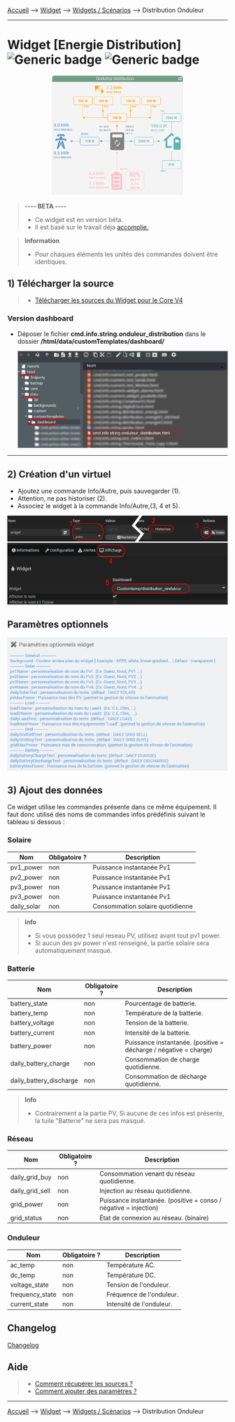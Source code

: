 
<a href="{{site.url}}/documentation">Accueil</a> --> <a href="{{site.url}}/documentation/{{site.widget}}">Widget</a> --> <a href="{{site.url}}/documentation/{{site.widget}}/fr_FR/widget_scenario">Widgets / Scénarios</a> --> Distribution Onduleur

------------

# Widget [Energie Distribution] ![Generic badge](https://img.shields.io/badge/Version-4.2%20%7C%204.3%20%7C%204.4%20Full%20JS-green.svg) ![Generic badge](https://img.shields.io/badge/status-beta-orange.svg)

<center><img src="../../../images/distribution_onduleur/capture1_3.gif" width="300px" alt="Info backup" /></center>

> **---- BETA ----**
>
> - Ce widget est en version béta.
> - Il est basé sur le travail déja <a href="https://github.com/slipx06/sunsynk-power-flow-card" target="_blank">accomplie.</a>
>

> **Information**
>
> - Pour chaques éléments les unités des commandes doivent être identiques.
> 

## 1) Télécharger la source
> - <a href="{{site.url_git}}/WIDGET_cmd.info.string.onduleur_distribution" target="_blank">Télécharger les sources du Widget pour le Core V4</a>

### Version dashboard

- Déposer le fichier <b>cmd.info.string.onduleur_distribution</b> dans le dossier <b>/html/data/customTemplates/dashboard/</b>

  <img src="../../../images/distribution_onduleur/capture2.png" alt="Téléchargement du widget" />

------------------------

## 2) Création d'un virtuel

- Ajoutez une commande Info/Autre, puis sauvegarder (1).
- Attention, ne pas historiser (2).
- Associez le widget à la commande Info/Autre,(3, 4 et 5).

<img src="../../../images/distribution_onduleur/installation_virtuel1.png" alt="Virtuel 1" />
<img src="../../../images/distribution_onduleur/installation_virtuel2.png" alt="Virtuel 2" />


## Paramètres optionnels

<img src="../../../images/distribution_onduleur/parametres1_8.png" alt="Info backup" />

## 3) Ajout des données

Ce widget utilise les commandes présente dans ce même équipement.
Il faut donc utilisé des noms de commandes infos prédéfinis suivant le tableau si dessous :

### Solaire

| Nom | Obligatoire ? | Description |
| ------ | ------ | ------ |
| pv1_power | non | Puissance instantanée Pv1 |
| pv2_power | non | Puissance instantanée Pv1 |
| pv3_power | non | Puissance instantanée Pv1 |
| pv3_power | non | Puissance instantanée Pv1 |
| daily_solar | non | Consommation solaire quotidienne |
> **Info**
>
> - Si vous possèdez 1 seul reseau PV, utilisez avant tout pv1 power.
> - Si aucun des pv power n'est renseigné, la partie solaire sera automatiquement masqué.

### Batterie

| Nom | Obligatoire ? | Description |
| ------ | ------ | ------ |
| battery_state | non | Pourcentage de batterie. |
| battery_temp | non | Température de la batterie. |
| battery_voltage | non | Tension de la batterie. |
| battery_current | non | Intensité de la batterie. |
| battery_power | non | Puissance instantanée. (positive = décharge / négative = charge)|
| daily_battery_charge | non | Consommation de charge quotidienne. |
| daily_battery_discharge | non | Consommation de décharge quotidienne. |

> **Info**
>
> - Contrairement a la partie PV, Si aucune de ces infos est présente, la tuile "Batterie" ne sera pas masqué.

### Réseau

| Nom | Obligatoire ? | Description |
| ------ | ------ | ------ |
| daily_grid_buy | non | Consommation venant du réseau quotidienne. |
| daily_grid_sell | non | Injection au réseau quotidienne. |
| grid_power | non | Puissance instantanée. (positive = conso / négative = injection) |
| grid_status | non | État de connexion au réseau. (binaire)|

### Onduleur

| Nom | Obligatoire ? | Description |
| ------ | ------ | ------ |
| ac_temp | non | Température AC. |
| dc_temp | non | Température DC. |
| voltage_state | non | Tension de l'onduleur. |
| frequency_state | non | Fréquence de l'onduleur. |
| current_state | non | Intensité de l'onduleur. |


## Changelog

<a href="./changelog">Changelog</a>

## Aide
> - [Comment récupérer les sources ?]({{site.url}}/documentation/{{site.help}}/fr_FR/download)
> - [Comment ajouter des paramètres ?]({{site.url}}/documentation/{{site.help}}/fr_FR/application)

-------------------

<a href="{{site.url}}/documentation">Accueil</a> --> <a href="{{site.url}}/documentation/{{site.widget}}">Widget</a> --> <a href="{{site.url}}/documentation/{{site.widget}}/fr_FR/widget_scenario">Widgets / Scénarios</a> --> Distribution Onduleur
